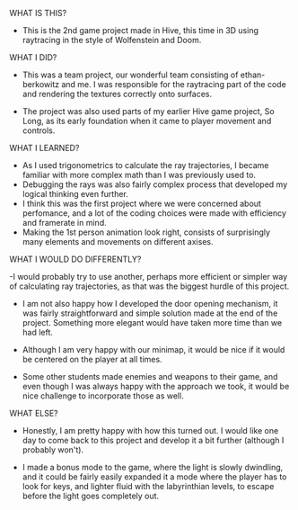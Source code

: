 WHAT IS THIS?

- This is the 2nd game project made in Hive, this time in 3D using raytracing in the style of Wolfenstein and Doom. 

WHAT I DID?

- This was a team project, our wonderful team consisting of ethan-berkowitz and me. I was responsible for the raytracing part of the code and rendering the textures correctly onto surfaces. 

- The project was also used parts of my earlier Hive game project, So Long, as its early foundation when it came to player movement and controls. 

WHAT I LEARNED?

- As I used trigonometrics to calculate the ray trajectories, I became familiar with more complex math than I was previously used to.
- Debugging the rays was also fairly complex process that developed my logical thinking even further. 
- I think this was the first project where we were concerned about perfomance, and a lot of the coding choices were made with efficiency and framerate in mind.
- Making the 1st person animation look right, consists of surprisingly many elements and movements on different axises. 

WHAT I WOULD DO DIFFERENTLY?

-I would probably try to use another, perhaps more efficient or simpler way of calculating ray trajectories, as that was the biggest hurdle of this project. 

- I am not also happy how I developed the door opening mechanism, it was fairly straightforward and simple solution made at the end of the project. Something more elegant would have taken more time than we had left.

- Although I am very happy with our minimap, it would be nice if it would be centered on the player at all times. 

- Some other students made enemies and weapons to their game, and even though I was always happy with the approach we took, it would be nice challenge to incorporate those as well. 

WHAT ELSE?

- Honestly, I am pretty happy with how this turned out. I would like one day to come back to this project and develop it a bit further (although I probably won't). 

- I made a bonus mode to the game, where the light is slowly dwindling, and it could be fairly easily expanded it a mode where the player has to look for keys, and lighter fluid with the labyrinthian levels, to escape before the light goes completely out. 
